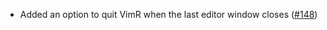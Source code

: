 * Added an option to quit VimR when the last editor window closes ([#148](https://github.com/qvacua/vimr/issues/148))
